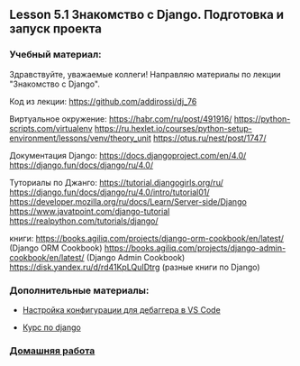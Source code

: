 ## Lesson 5.1 Знакомство с Django. Подготовка и запуск проекта

### Учебный материал:

Здравствуйте, уважаемые коллеги!
Направляю материалы по лекции "Знакомство с Django".

Код из лекции: https://github.com/addirossi/dj_76

Виртуальное окружение:
https://habr.com/ru/post/491916/
https://python-scripts.com/virtualenv
https://ru.hexlet.io/courses/python-setup-environment/lessons/venv/theory_unit
https://otus.ru/nest/post/1747/

Документация Django:
https://docs.djangoproject.com/en/4.0/
https://django.fun/docs/django/ru/4.0/

Туториалы по Джанго:
https://tutorial.djangogirls.org/ru/
https://django.fun/docs/django/ru/4.0/intro/tutorial01/
https://developer.mozilla.org/ru/docs/Learn/Server-side/Django
https://www.javatpoint.com/django-tutorial
https://realpython.com/tutorials/django/ 

книги:
https://books.agiliq.com/projects/django-orm-cookbook/en/latest/ (Django ORM Cookbook)
https://books.agiliq.com/projects/django-admin-cookbook/en/latest/ (Django Admin Cookbook)
https://disk.yandex.ru/d/rd41KpLQuIDtrg (разные книги по Django)

### Дополнительные материалы:

- [Настройка конфигурации для дебаггера в VS Code](./debug_config)

- [Курс по django](https://proglib.io/p/kurs-django-chast-1-django-chto-eto-obzor-i-ustanovka-freymvorka-struktura-proekta-2023-07-25)

### [Домашняя работа](../dj-homeworks/1.1-first-project/)
